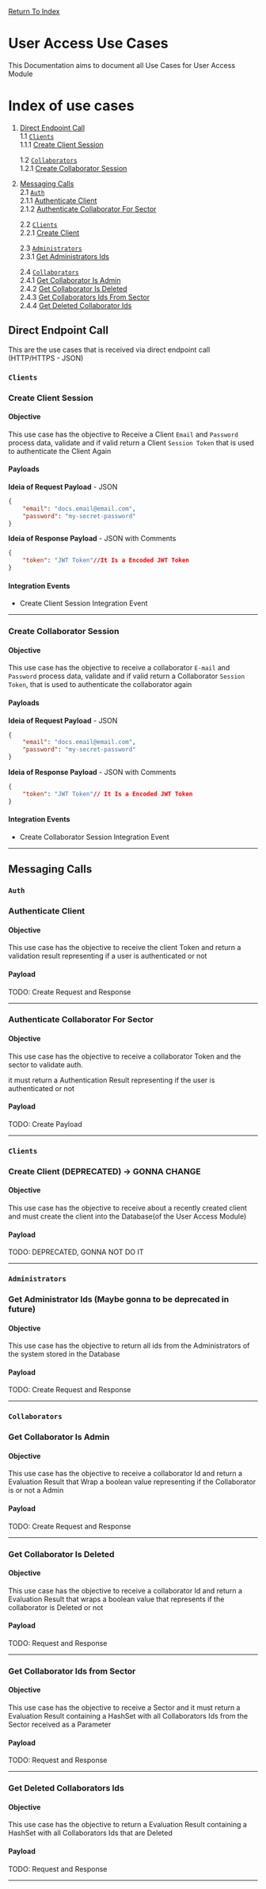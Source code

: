 [Return To Index](../../../../README.md)

# User Access Use Cases

This Documentation aims to document all Use Cases for User Access Module

# Index of use cases

1. [Direct Endpoint Call](#direct-endpoint-call)  
   1.1 [`Clients`](#clients)  
    1.1.1 [Create Client Session](#create-client-session)

   1.2 [`Collaborators`](#collaborators)  
    1.2.1 [Create Collaborator Session](#create-collaborator-session)

2. [Messaging Calls](#messaging-calls)  
   2.1 [`Auth`](#auth)  
   2.1.1 [Authenticate Client](#authenticate-client)  
    2.1.2 [Authenticate Collaborator For Sector](#authenticate-collaborator-for-sector)

   2.2 [`Clients`](#clients)  
    2.2.1 [Create Client](#create-client-deprecated---gonna-change)

   2.3 [`Administrators`](#administrators)  
    2.3.1 [Get Administrators Ids](#get-administrator-ids-maybe-gonna-to-be-deprecated-in-future)

   2.4 [`Collaborators`](#collaborators)  
    2.4.1 [Get Collaborator Is Admin](#get-collaborator-is-admin)  
    2.4.2 [Get Collaborator Is Deleted](#get-collaborator-is-deleted)  
    2.4.3 [Get Collaborators Ids From Sector](#get-collaborator-ids-from-sector-query-handler)  
    2.4.4 [Get Deleted Collaborator Ids](#get-deleted-collaborators-ids)

## Direct Endpoint Call

This are the use cases that is received via direct endpoint call (HTTP/HTTPS - JSON)

### `Clients`

### Create Client Session

#### Objective

This use case has the objective to Receive a Client `Email` and `Password` process data, validate and if valid return a Client `Session Token` that is used to authenticate the Client Again

#### Payloads

**Ideia of Request Payload** - JSON

```JSON
{
    "email": "docs.email@email.com",
    "password": "my-secret-password"
}
```

**Ideia of Response Payload** - JSON with Comments

```JSON with Comments
{
    "token": "JWT Token"//It Is a Encoded JWT Token
}
```

#### Integration Events

- Create Client Session Integration Event

---

### Create Collaborator Session

#### Objective

This use case has the objective to receive a collaborator `E-mail` and `Password` process data, validate and if valid return a Collaborator `Session Token`, that is used to authenticate the collaborator again

#### Payloads

**Ideia of Request Payload** - JSON

```JSON
{
    "email": "docs.email@email.com",
    "password": "my-secret-password"
}
```

**Ideia of Response Payload** - JSON with Comments

```JSON with Comments
{
    "token": "JWT Token"// It Is a Encoded JWT Token
}
```

#### Integration Events

- Create Collaborator Session Integration Event

---

## Messaging Calls

### `Auth`

### Authenticate Client

#### Objective

This use case has the objective to receive the client Token and return a validation result representing if a user is authenticated or not

#### Payload

TODO: Create Request and Response

---

### Authenticate Collaborator For Sector

#### Objective

This use case has the objective to receive a collaborator Token and the sector to validate auth.

it must return a Authentication Result representing if the user is authenticated or not

#### Payload

TODO: Create Payload

---

### `Clients`

### Create Client (DEPRECATED) -> GONNA CHANGE

#### Objective

This use case has the objective to receive about a recently created client and must create the client into the Database(of the User Access Module)

#### Payload

TODO: DEPRECATED, GONNA NOT DO IT

---

### `Administrators`

### Get Administrator Ids (Maybe gonna to be deprecated in future)

#### Objective

This use case has the objective to return all ids from the Administrators of the system stored in the Database

#### Payload

TODO: Create Request and Response

---

### `Collaborators`

### Get Collaborator Is Admin

#### Objective

This use case has the objective to receive a collaborator Id and return a Evaluation Result that Wrap a boolean value representing if the Collaborator is or not a Admin

#### Payload

TODO: Create Request and Response

---

### Get Collaborator Is Deleted

#### Objective

This use case has the objective to receive a collaborator Id and return a Evaluation Result that wraps a boolean value that represents if the collaborator is Deleted or not

#### Payload

TODO: Request and Response

---

### Get Collaborator Ids from Sector

#### Objective

This use case has the objective to receive a Sector and it must return a Evaluation Result containing a HashSet with all Collaborators Ids from the Sector received as a Parameter

#### Payload

TODO: Request and Response

---

### Get Deleted Collaborators Ids

#### Objective

This use case has the objective to return a Evaluation Result containing a HashSet with all Collaborators Ids that are Deleted

#### Payload

TODO: Request and Response

---
